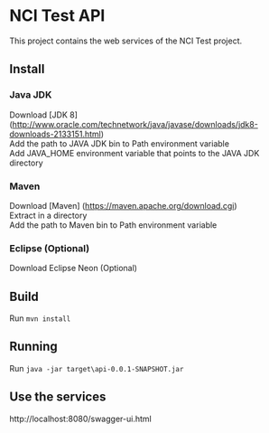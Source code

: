 # NCI Test API

This project contains the web services of the NCI Test project.

## Install

### Java JDK
Download [JDK 8] (http://www.oracle.com/technetwork/java/javase/downloads/jdk8-downloads-2133151.html)<br/>
Add the path to JAVA JDK bin to Path environment variable<br/>
Add JAVA_HOME environment variable that points to the JAVA JDK directory<br/>

### Maven
Download [Maven] (https://maven.apache.org/download.cgi)<br/>
Extract in a directory<br/>
Add the path to Maven bin to Path environment variable<br/>

### Eclipse (Optional)
Download Eclipse Neon (Optional)<br/>

## Build

Run 
<code>mvn install</code>

## Running
Run
<code>java -jar target\api-0.0.1-SNAPSHOT.jar</code>

## Use the services
http://localhost:8080/swagger-ui.html
